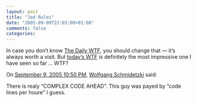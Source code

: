 ```yaml
---
layout: post
title: "Jed Rules"
date: "2005-09-09T22:03:00+01:00"
comments: false
categories: 
---
```


<p>In case you don&#8217;t know <a href="http://thedailywtf.com">The Daily WTF</a>, you should change that &#8212; it&#8217;s always worth a visit. But <a href="http://thedailywtf.com/forums/43457/ShowPost.aspx">today&#8217;s WTF</a> is definitely the most impressive one I have seen so far &#8230; WTF?</p>

<section class="comments">

<div class="comment" id="comment-622">
On <a href="#comment-622" title="Permalink to this comment">September  9, 2005 10:50 PM</a>, <a href="http://schmidetzki.net" title="http://schmidetzki.net" rel="nofollow">Wolfgang Schmidetzki</a>
said:
<p>There is realy &#8220;COMPLEX CODE AHEAD&#8221;.
This guy was payed by &#8220;code lines per houre&#8221; I guess.</p>


</section>

